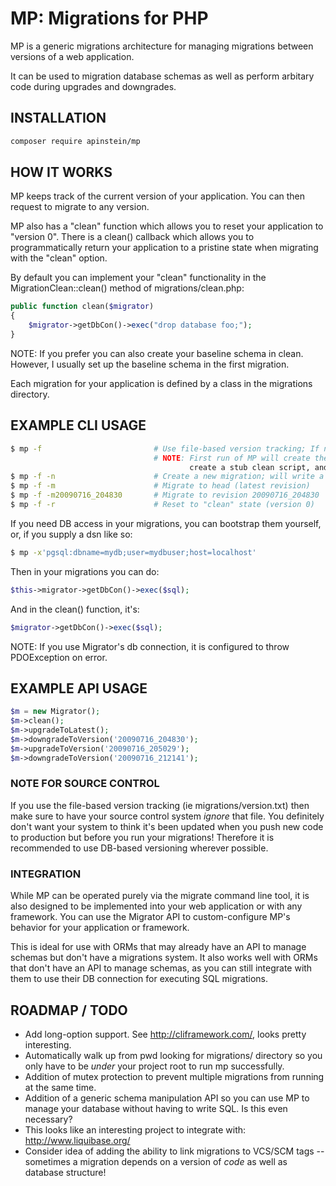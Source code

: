 # MP: Migrations for PHP

MP is a generic migrations architecture for managing migrations between versions of a web application.

It can be used to migration database schemas as well as perform arbitary code during upgrades and downgrades.

## INSTALLATION

```sh
composer require apinstein/mp
```

## HOW IT WORKS

MP keeps track of the current version of your application. You can then request to migrate to any version.

MP also has a "clean" function which allows you to reset your application to "version 0". There is a clean() callback
which allows you to programmatically return your application to a pristine state when migrating with the "clean" option.

By default you can implement your "clean" functionality in the MigrationClean::clean() method of migrations/clean.php:

```php
public function clean($migrator)
{
    $migrator->getDbCon()->exec("drop database foo;");
}
```

NOTE: If you prefer you can also create your baseline schema in clean. However, I usually set up the baseline schema in the first migration.

Each migration for your application is defined by a class in the migrations directory.

## EXAMPLE CLI USAGE

```sh
$ mp -f                         # Use file-based version tracking; If no args will just print version.
                                # NOTE: First run of MP will create the migrations directory,
                                        create a stub clean script, and set the version to 0.
$ mp -f -n                      # Create a new migration; will write a stub file in migrations dir
$ mp -f -m                      # Migrate to head (latest revision)
$ mp -f -m20090716_204830       # Migrate to revision 20090716_204830
$ mp -f -r                      # Reset to "clean" state (version 0)
```

If you need DB access in your migrations, you can bootstrap them yourself, or, if you supply a dsn like so:

```sh
$ mp -x'pgsql:dbname=mydb;user=mydbuser;host=localhost'
```

Then in your migrations you can do:

```php
$this->migrator->getDbCon()->exec($sql);
```

And in the clean() function, it's:

```php
$migrator->getDbCon()->exec($sql);
```

NOTE: If you use Migrator's db connection, it is configured to throw PDOException on error.

## EXAMPLE API USAGE

```php
$m = new Migrator();
$m->clean();
$m->upgradeToLatest();
$m->downgradeToVersion('20090716_204830');
$m->upgradeToVersion('20090716_205029');
$m->downgradeToVersion('20090716_212141');
```

### NOTE FOR SOURCE CONTROL

If you use the file-based version tracking (ie migrations/version.txt) then make sure to have your source control
system *ignore* that file. You definitely don't want your system to think it's been updated when you push new code
to production but before you run your migrations! Therefore it is recommended to use DB-based versioning wherever
possible.

### INTEGRATION

While MP can be operated purely via the migrate command line tool, it is also designed to be implemented into your
web application or with any framework. You can use the Migrator API to custom-configure MP's behavior for your
application or framework.

This is ideal for use with ORMs that may already have an API to manage schemas but don't have a migrations system.
It also works well with ORMs that don't have an API to manage schemas, as you can still integrate with them to use
their DB connection for executing SQL migrations.

## ROADMAP / TODO

- Add long-option support. See http://cliframework.com/, looks pretty interesting.
- Automatically walk up from pwd looking for migrations/ directory so you only have to be *under* your project root to run mp successfully.
- Addition of mutex protection to prevent multiple migrations from running at the same time.
- Addition of a generic schema manipulation API so you can use MP to manage your database without having to write SQL. Is this even necessary?
- This looks like an interesting project to integrate with: http://www.liquibase.org/
- Consider idea of adding the ability to link migrations to VCS/SCM tags -- sometimes a migration depends on a version of *code* as well as database structure!

